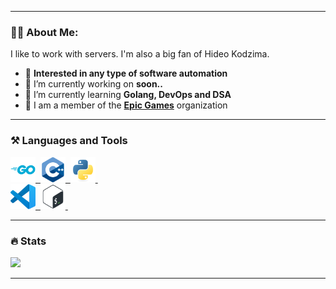 ****

### 🧑‍🎓 About Me:
I like to work with servers. I'm also a big fan of Hideo Kodzima.
- 🧠 **Interested in any type of software automation**
- 🔭 I’m currently working on **soon..**
- 🌱 I’m currently learning **Golang, DevOps and DSA**
- 👯 I am a member of the [**Epic Games**](https://github.com/EpicGames) organization

****

### ⚒️ Languages and Tools
<div>
  <a href="https://go.dev/">
    <img src="https://github.com/devicons/devicon/blob/master/icons/go/go-original-wordmark.svg" title="Redux" alt="Redux " width="40" height="40"/>&nbsp;
  </a>
  <a href="https://isocpp.org/">
    <img src="https://github.com/devicons/devicon/blob/master/icons/cplusplus/cplusplus-original.svg" title="Redux" alt="Redux " width="40" height="40"/>&nbsp;
  </a>
  <a href="https://www.python.org/">
    <img src="https://github.com/devicons/devicon/blob/master/icons/python/python-original.svg" title="Redux" alt="Redux " width="40" height="40"/>&nbsp;
  </a>
</div>
<div>
  <a href="https://code.visualstudio.com">
    <img src="https://github.com/devicons/devicon/blob/master/icons/vscode/vscode-original.svg" title="Redux" alt="Redux " width="40" height="40"/>&nbsp;
  </a>
  <a href="https://en.wikipedia.org/wiki/Bash_(Unix_shell)">
    <img src="https://github.com/devicons/devicon/blob/master/icons/bash/bash-original.svg" title="Redux" alt="Redux " width="40" height="40"/>&nbsp;
  </a>
</div>

****

### 🔥 Stats
![](http://github-profile-summary-cards.vercel.app/api/cards/profile-details?username=Svyatoslav1x&theme=dark)

****
